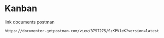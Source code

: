 # Kanban 

link documents postman

```
https://documenter.getpostman.com/view/3757275/SzKPV1eK?version=latest
```

